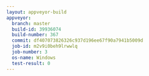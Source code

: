 ```yaml
---
layout: appveyor-build
appveyor:
  branch: master
  build-id: 39936074
  build-number: 367
  commit: df407073826326c937d196ee67f90a7941b5009d
  job-id: m2v9i0beh9lrwwlq
  job-number: 3
  os-name: Windows
  test-result: 0
---
```

